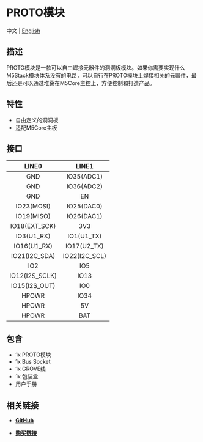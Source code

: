 # PROTO模块

中文 | [English](/en/product_documents/modules/module_proto)
<!-- | [日本語](ja/product_documents/modules/module_proto) -->

## 描述

PROTO模块是一款可以自由焊接元器件的洞洞板模块。如果你需要实现什么M5Stack模块体系没有的电路，可以自行在PROTO模块上焊接相关的元器件，最后还是可以通过堆叠在M5Core主控上，方便控制和打造产品。

## 特性

-  自由定义的洞洞板
-  适配M5Core主板

## 接口

| LINE0             | LINE1            |
|:---:|:---:|
| GND               | IO35(ADC1)       |
| GND               | IO36(ADC2)       |
| GND               | EN               |
| IO23(MOSI)        | IO25(DAC0)       |
| IO19(MISO)        | IO26(DAC1)       |
| IO18(EXT\_SCK)    | 3V3              |
| IO3(U1\_RX)       | IO1(U1\_TX)      |
| IO16(U1\_RX)      | IO17(U2\_TX)     |
| IO21(I2C\_SDA)    | IO22(I2C\_SCL)   |
| IO2               | IO5              |
| IO12(I2S\_SCLK)   | IO13             |
| IO15(I2S\_OUT)    | IO0              |
| HPOWR             | IO34             |
| HPOWR             | 5V               |
| HPOWR             | BAT              |

## 包含

-  1x PROTO模块
-  1x Bus Socket
-  1x GROVE线
-  1x 包装盒
-  用户手册

## 相关链接

-  **[GitHub](https://github.com/m5stack/M5Stack)**

- **[购买链接](https://www.aliexpress.com/store/product/M5Stack-Official-Stock-Offer-Proto-Module-Proto-Board-with-Extension-Bus-Socket-for-Arduino-ESP32-Development/3226069_32843231933.html?spm=2114.12010610.8148356.4.7b26c4a1MZw8Xy.html)**

